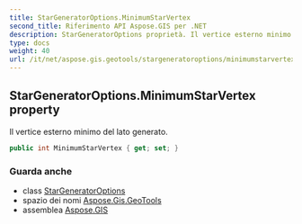 ```yaml
---
title: StarGeneratorOptions.MinimumStarVertex
second_title: Riferimento API Aspose.GIS per .NET
description: StarGeneratorOptions proprietà. Il vertice esterno minimo del lato generato.
type: docs
weight: 40
url: /it/net/aspose.gis.geotools/stargeneratoroptions/minimumstarvertex/
---
```

## StarGeneratorOptions.MinimumStarVertex property

Il vertice esterno minimo del lato generato.

```csharp
public int MinimumStarVertex { get; set; }
```

### Guarda anche

* class [StarGeneratorOptions](../)
* spazio dei nomi [Aspose.Gis.GeoTools](../../stargeneratoroptions/)
* assemblea [Aspose.GIS](../../../)


